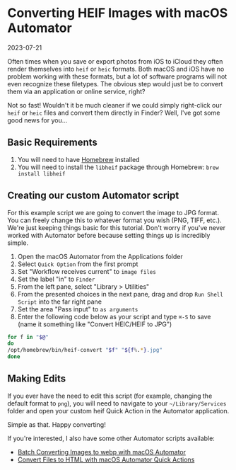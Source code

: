# Converting HEIF Images with macOS Automator

2023-07-21

Often times when you save or export photos from iOS to iCloud they often render themselves into `heif` or `heic` formats. Both macOS and iOS have no problem working with these formats, but a lot of software programs will not even recognize these filetypes. The obvious step would just be to convert them via an application or online service, right?

Not so fast! Wouldn't it be much cleaner if we could simply right-click our `heif` or `heic` files and convert them directly in Finder? Well, I've got some good news for you...

## Basic Requirements

1. You will need to have [Homebrew](https://homebrew.sh) installed
2. You will need to install the `libheif` package through Homebrew: `brew install libheif`

## Creating our custom Automator script

For this example script we are going to convert the image to JPG format. You can freely change this to whatever format you wish (PNG, TIFF, etc.). We're just keeping things basic for this tutorial. Don't worry if you've never worked with Automator before because setting things up is incredibly simple.

1. Open the macOS Automator from the Applications folder
2. Select `Quick Option` from the first prompt
3. Set "Workflow receives current" to `image files`
4. Set the label "in" to `Finder`
5. From the left pane, select "Library > Utilities"
6. From the presented choices in the next pane, drag and drop `Run Shell Script` into the far right pane
7. Set the area "Pass input" to `as arguments`
8. Enter the following code below as your script and type `⌘-S` to save (name it something like "Convert HEIC/HEIF to JPG")

~~~sh
for f in "$@"
do
/opt/homebrew/bin/heif-convert "$f" "${f%.*}.jpg"
done
~~~

## Making Edits

If you ever have the need to edit this script (for example, changing the default format to `png`), you will need to navigate to your `~/Library/Services` folder and open your custom heif Quick Action in the Automator application. 

Simple as that. Happy converting!

If you're interested, I also have some other Automator scripts available:

- [Batch Converting Images to webp with macOS Automator](/posts/batch-webp-conversion/)
- [Convert Files to HTML with macOS Automator Quick Actions](/posts/macos-convert-to-html/)
